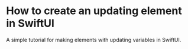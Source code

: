 # How to create an updating element in SwiftUI
A simple tutorial for making elements with updating variables in SwiftUI.
